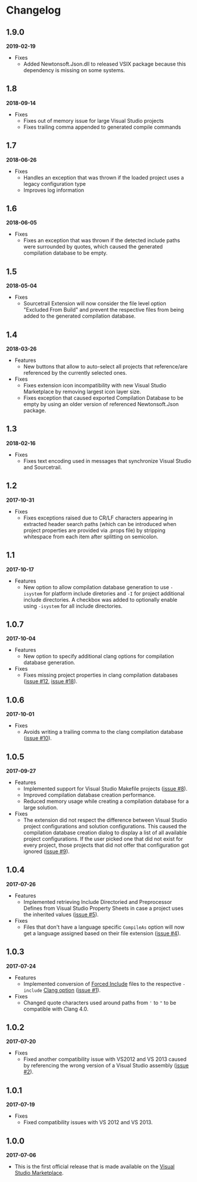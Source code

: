 # Changelog

## 1.9.0

**2019-02-19**

* Fixes
	* Added Newtonsoft.Json.dll to released VSIX package because this dependency is missing on some systems.
	

## 1.8

**2018-09-14**

* Fixes
	* Fixes out of memory issue for large Visual Studio projects
	* Fixes trailing comma appended to generated compile commands


## 1.7

**2018-06-26**

* Fixes
	* Handles an exception that was thrown if the loaded project uses a legacy configuration type
	* Improves log information


## 1.6

**2018-06-05**

* Fixes
	* Fixes an exception that was thrown if the detected include paths were surrounded by quotes, which caused the generated compilation database to be empty.


## 1.5

**2018-05-04**

* Fixes
	* Sourcetrail Extension will now consider the file level option "Excluded From Build" and prevent the respective files from being added to the generated compilation database.


## 1.4

**2018-03-26**

* Features
	* New buttons that allow to auto-select all projects that reference/are referenced by the currently selected ones.
* Fixes
	* Fixes extension icon incompatibility with new Visual Studio Marketplace by removing largest icon layer size.
	* Fixes exception that caused exported Compilation Database to be empty by using an older version of referenced Newtonsoft.Json package.


## 1.3

**2018-02-16**

* Fixes
	* Fixes text encoding used in messages that synchronize Visual Studio and Sourcetrail.


## 1.2

**2017-10-31**

* Fixes
	* Fixes exceptions raised due to CR/LF characters appearing in extracted header search paths (which can be introduced when project properties are provided via .props file) by stripping whitespace from each item after splitting on semicolon.


## 1.1

**2017-10-17**

* Features
	* New option to allow compilation database generation to use `-isystem` for platform include diretories and `-I` for project additional include directories. A checkbox was added to optionally enable using `-isystem` for all include directories.


## 1.0.7

**2017-10-04**

* Features
	* New option to specify additional clang options for compilation database generation.
* Fixes
	* Fixes missing project properties in clang compilation databases ([issue #12](https://github.com/CoatiSoftware/vs-sourcetrail/issues/12), [issue #18](https://github.com/CoatiSoftware/vs-sourcetrail/issues/18)).


## 1.0.6

**2017-10-01**

* Fixes
	* Avoids writing a trailing comma to the clang compilation database ([issue #10](https://github.com/CoatiSoftware/vs-sourcetrail/issues/10)).


## 1.0.5

**2017-09-27**

* Features
	* Implemented support for Visual Studio Makefile projects ([issue #8](https://github.com/CoatiSoftware/vs-sourcetrail/issues/8)).
	* Improved compilation database creation performance.
	* Reduced memory usage while creating a compilation database for a large solution.
* Fixes
	* The extension did not respect the difference between Visual Studio project configurations and solution configurations. This caused the compilation database creation dialog to display a list of all available project configurations. If the user picked one that did not exist for every project, those projects that did not offer that configuration got ignored ([issue #9](https://github.com/CoatiSoftware/vs-sourcetrail/issues/4)).


## 1.0.4

**2017-07-26**

* Features
	* Implemented retrieving Include Directoried and Preprocessor Defines from Visual Studio Property Sheets in case a project uses the inherited values ([issue #5](https://github.com/CoatiSoftware/vs-sourcetrail/issues/5)).
* Fixes
	* Files that don't have a language specific `CompileAs` option will now get a language assigned based on their file extension ([issue #4](https://github.com/CoatiSoftware/vs-sourcetrail/issues/4)).


## 1.0.3

**2017-07-24**

* Features
	* Implemented conversion of [Forced Include](https://msdn.microsoft.com/en-us/library/8c5ztk84.aspx) files to the respective `-include` [Clang option](http://clang.llvm.org/docs/CommandGuide/clang.html#cmdoption-include) ([issue #1](https://github.com/CoatiSoftware/vs-sourcetrail/issues/1)).
* Fixes
	* Changed quote characters used around paths from `'` to `"` to be compatible with Clang 4.0.


## 1.0.2

**2017-07-20**

* Fixes
	* Fixed another compatibility issue with VS2012 and VS 2013 caused by referencing the wrong version of a Visual Studio assembly ([issue #2](https://github.com/CoatiSoftware/vs-sourcetrail/issues/2)).


## 1.0.1

**2017-07-19**

* Fixes
	* Fixed compatibility issues with VS 2012 and VS 2013.


## 1.0.0

**2017-07-06**

* This is the first official release that is made available on the [Visual Studio Marketplace](https://marketplace.visualstudio.com/items?itemName=vs-publisher-1208751.SourcetrailExtension).
